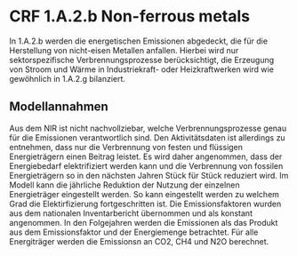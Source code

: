 # CRF 1.A.2.b Non-ferrous metals

In 1.A.2.b werden die energetischen Emissionen abgedeckt, die für die Herstellung von nicht-eisen Metallen anfallen.
Hierbei wird nur sektorspezifische Verbrennungsprozesse berücksichtigt, die Erzeugung von Stroom und Wärme in Industriekraft- oder Heizkraftwerken wird wie gewöhnlich in 1.A.2.g bilanziert.


## Modellannahmen

Aus dem NIR ist nicht nachvollziebar, welche Verbrennungsprozesse genau für die Emissionen verantwortlich sind.
Den Aktivitätsdaten ist allerdings zu entnehmen, dass nur die Verbrennung von festen und flüssigen Energieträgern einen Beitrag leistet.
Es wird daher angenommen, dass der Energiebedarf elektrifiziert werden kann und die Verbrennung von fossilen Energieträgern so in den nächsten Jahren Stück für Stück reduziert wird.
Im Modell kann die jährliche Reduktion der Nutzung der einzelnen Energieträger eingestellt werden.
So kann eingestellt werden zu welchem Grad die Elektirfizierung fortgeschritten ist.
Die Emissionsfaktoren wurden aus dem nationalen Inventarbericht übernommen und als konstant angenommen.
In den Folgejahren werden die Emissionen als das Produkt aus dem Emissionsfaktor und der Energiemenge betrachtet.
Für alle Energiträger werden die Emissionsn an CO2, CH4 und N2O berechnet.
